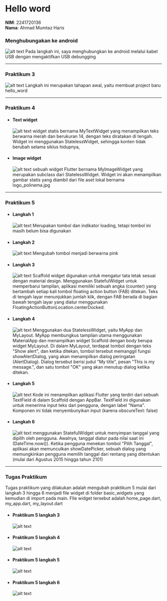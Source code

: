 # Hello word

**NIM**: 2241720136  
**Nama**: Ahmad Mumtaz Haris 

### Menghubungakan ke android
![alt text](images/SSandroid.png)
Pada langkah ini, saya menghubungkan ke android melalui kabel USB dengan mengaktifkan USB debungging

---
### Praktikum 3
![alt text](images/01.png)
Langkah ini merupakan tahapan awal, yaitu membuat project baru hello_word

---
### Praktikum 4
- #### Text widget
    ![alt text](images/02.png)
    widget statis bernama MyTextWidget yang menampilkan teks berwarna merah dan berukuran 14, dengan teks diratakan di tengah. Widget ini menggunakan StatelessWidget, sehingga konten tidak berubah selama siklus hidupnya,

- #### Image widget
    ![alt text](images/03.png)
    sebuah widget Flutter bernama MyImageWidget yang merupakan subclass dari StatelessWidget. Widget ini akan menampilkan gambar statis yang diambil dari file aset lokal bernama logo_polinema.jpg

---
### Praktikum 5
- #### Langkah 1
    ![alt text](images/04.png)
    Merupakan tombol dan indikator loading, tetapi tombol ini masih belum bisa digunakan

- #### Langkah 2
    ![alt text](images/05.png)
    Mengubah tombol menjadi berwarna pink

- #### Langkah 3
    ![alt text](images/06.png)
    Scaffold widget digunakan untuk mengatur tata letak sesuai dengan material design. Menggunakan StatefulWidget untuk memperbarui tampilan, aplikasi memiliki sebuah angka (counter) yang bertambah setiap kali tombol floating action button (FAB) ditekan. Teks di tengah layar menunjukkan jumlah klik, dengan FAB berada di bagian bawah tengah layar yang diatur menggunakan FloatingActionButtonLocation.centerDocked.

- #### Langkah 4
    ![alt text](images/07.png)
    Menggunakan dua StatelessWidget, yaitu MyApp dan MyLayout. MyApp membungkus tampilan utama menggunakan MaterialApp dan menampilkan widget Scaffold dengan body berupa widget MyLayout. Di dalam MyLayout, terdapat tombol dengan teks "Show alert", dan ketika ditekan, tombol tersebut memanggil fungsi showAlertDialog, yang akan menampilkan dialog peringatan (AlertDialog). Dialog tersebut berisi judul "My title", pesan "This is my message.", dan satu tombol "OK" yang akan menutup dialog ketika ditekan.

- #### Langkah 5
    ![alt text](images/08.png)
    Kode ini menampilkan aplikasi Flutter yang terdiri dari sebuah TextField di dalam Scaffold dengan AppBar. TextField ini digunakan untuk menerima input teks dari pengguna, dengan label "Nama". Komponen ini tidak menyembunyikan input (karena obscureText: false)

- #### Langkah 6
    ![alt text](images/09.png)
    menggunakan StatefulWidget untuk menyimpan tanggal yang dipilih oleh pengguna. Awalnya, tanggal diatur pada nilai saat ini (DateTime.now()). Ketika pengguna menekan tombol "Pilih Tanggal", aplikasi akan memunculkan showDatePicker, sebuah dialog yang memungkinkan pengguna memilih tanggal dari rentang yang ditentukan (mulai dari Agustus 2015 hingga tahun 2101)

---
### Tugas Praktikum
Tugas praktikum yang dilakukan adalah mengubah praktikum 5 mulai dari langkah 3 hingga 6 menjadi file widget di folder basic_widgets yang kemudian di import pada main. FIle widget tersebut adalah home_page.dart, my_app.dart, my_layout.dart
- #### Praktikum 5 langkah 3
     ![alt text](images/10.png)
- #### Praktikum 5 langkah 4
     ![alt text](images/11.png)
- #### Praktikum 5 langkah 5
     ![alt text](images/12.png)
- #### Praktikum 5 langkah 6
     ![alt text](images/13.png)
